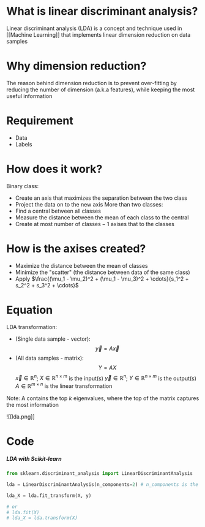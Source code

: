 # What is linear discriminant analysis?
Linear discriminant analysis (LDA) is a concept and technique used in [[Machine Learning]] that implements linear dimension reduction on data samples

# Why dimension reduction?
The reason behind dimension reduction is to prevent over-fitting by reducing the number of dimension (a.k.a features), while keeping the most useful information

# Requirement
- Data
- Labels

# How does it work?
Binary class:
- Create an axis that maximizes the separation between the two class
- Project the data on to the new axis
More than two classes:
- Find a central between all classes
- Measure the distance between the mean of each class to the central
- Create at most $\text{number of classes} - 1$ axises that to the classes

# How is the axises created?
- Maximize the distance between the mean of classes
- Minimize the "scatter" (the distance between data of the same class)
- Apply $\frac{(\mu_1 - \mu_2)^2 + (\mu_1 - \mu_3)^2 + \cdots}{s_1^2 + s_2^2 + s_3^2 + \cdots}$

# Equation
LDA transformation:
- (Single data sample - vector):
$$
\vec{y} = A \vec{x}
$$
- (All data samples - matrix):
$$
Y = A X
$$
$\vec{x} \in \mathbb{R}^n$; $X \in \mathbb{R}^{n \times m}$ is the input(s)
$\vec{y} \in \mathbb{R}^n$; $Y \in \mathbb{R}^{n \times m}$ is the output(s)
$A \in \mathbb{R}^{m \times n}$ is the linear transformation

Note: A contains the top $k$ eigenvalues, where the top of the matrix captures the most information

![[lda.png]]

# Code
##### LDA with Scikit-learn
```python
from sklearn.discriminant_analysis import LinearDiscriminantAnalysis

lda = LinearDiscriminantAnalysis(n_components=2) # n_components is the number of principle components to keep

lda_X = lda.fit_transform(X, y)

# or
# lda.fit(X)
# lda_X = lda.transform(X)
```